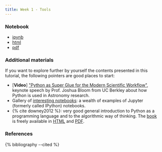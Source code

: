 ```yaml
---
title: Week 1 - Tools
---
```


### Notebook

- [ipynb](../content/labs/lab_01.ipynb)
- [html](../content/labs/lab_01.html)
- [pdf](../content/labs/lab_01.pdf)

### Additional materials

If you want to explore further by yourself the contents presented in this
tutorial, the following pointers are good places to start:

* [**Video**] ["Python as Super Glue for the Modern Scientific
  Workflow"](https://www.youtube.com/watch?v=mLuIB8aW2KA), keynote speech by Prof. Joshua Bloom from UC Berkley about how Python is used in Astronomy research.
* Gallery of [interesting notebooks](https://github.com/ipython/ipython/wiki/A-gallery-of-interesting-IPython-Notebooks): a wealth of examples of Jupyter (formerly called IPython) notebooks.
* {% cite downey2012 %}: very good general introduction to Python as a
  programming language and to the algorithmic way of thinking. The
  [book](http://www.greenteapress.com/thinkpython/thinkpython.html) is
  freely available in
  [HTML](http://www.greenteapress.com/thinkpython/html/index.html) and
  [PDF](http://www.greenteapress.com/thinkpython/thinkpython.pdf).

### References

{% bibliography --cited %}

